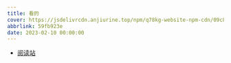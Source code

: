 ```yaml
---
title: 看的
cover: https://jsdelivrcdn.anjiurine.top/npm/q78kg-website-npm-cdn/09c8e42f-621e-49a3-94da-5afe1ddd9a31.jpg
abbrlink: 59fb923e
date: 2023-02-10 00:00:00
---
```


* [阅读站](https://amemei-github-io-reading.anjiurine.top/)